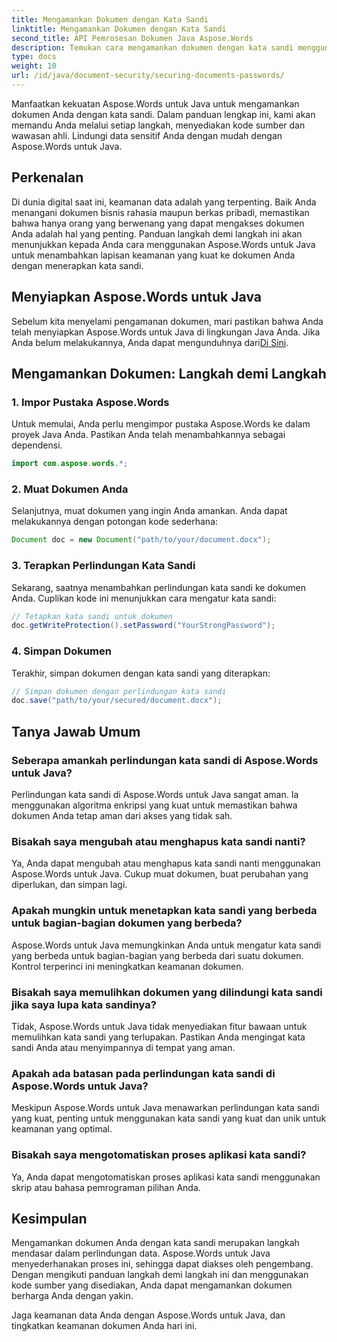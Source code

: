 ```yaml
---
title: Mengamankan Dokumen dengan Kata Sandi
linktitle: Mengamankan Dokumen dengan Kata Sandi
second_title: API Pemrosesan Dokumen Java Aspose.Words
description: Temukan cara mengamankan dokumen dengan kata sandi menggunakan Aspose.Words untuk Java. Panduan langkah demi langkah ini mencakup kode sumber dan kiat ahli. Jaga data Anda tetap terlindungi.
type: docs
weight: 10
url: /id/java/document-security/securing-documents-passwords/
---
```


Manfaatkan kekuatan Aspose.Words untuk Java untuk mengamankan dokumen Anda dengan kata sandi. Dalam panduan lengkap ini, kami akan memandu Anda melalui setiap langkah, menyediakan kode sumber dan wawasan ahli. Lindungi data sensitif Anda dengan mudah dengan Aspose.Words untuk Java.


## Perkenalan

Di dunia digital saat ini, keamanan data adalah yang terpenting. Baik Anda menangani dokumen bisnis rahasia maupun berkas pribadi, memastikan bahwa hanya orang yang berwenang yang dapat mengakses dokumen Anda adalah hal yang penting. Panduan langkah demi langkah ini akan menunjukkan kepada Anda cara menggunakan Aspose.Words untuk Java untuk menambahkan lapisan keamanan yang kuat ke dokumen Anda dengan menerapkan kata sandi.

## Menyiapkan Aspose.Words untuk Java

 Sebelum kita menyelami pengamanan dokumen, mari pastikan bahwa Anda telah menyiapkan Aspose.Words untuk Java di lingkungan Java Anda. Jika Anda belum melakukannya, Anda dapat mengunduhnya dari[Di Sini](https://releases.aspose.com/words/java/).

## Mengamankan Dokumen: Langkah demi Langkah

### 1. Impor Pustaka Aspose.Words

Untuk memulai, Anda perlu mengimpor pustaka Aspose.Words ke dalam proyek Java Anda. Pastikan Anda telah menambahkannya sebagai dependensi.

```java
import com.aspose.words.*;
```

### 2. Muat Dokumen Anda

Selanjutnya, muat dokumen yang ingin Anda amankan. Anda dapat melakukannya dengan potongan kode sederhana:

```java
Document doc = new Document("path/to/your/document.docx");
```

### 3. Terapkan Perlindungan Kata Sandi

Sekarang, saatnya menambahkan perlindungan kata sandi ke dokumen Anda. Cuplikan kode ini menunjukkan cara mengatur kata sandi:

```java
// Tetapkan kata sandi untuk dokumen
doc.getWriteProtection().setPassword("YourStrongPassword");
```

### 4. Simpan Dokumen

Terakhir, simpan dokumen dengan kata sandi yang diterapkan:

```java
// Simpan dokumen dengan perlindungan kata sandi
doc.save("path/to/your/secured/document.docx");
```

## Tanya Jawab Umum

### Seberapa amankah perlindungan kata sandi di Aspose.Words untuk Java?

Perlindungan kata sandi di Aspose.Words untuk Java sangat aman. Ia menggunakan algoritma enkripsi yang kuat untuk memastikan bahwa dokumen Anda tetap aman dari akses yang tidak sah.

### Bisakah saya mengubah atau menghapus kata sandi nanti?

Ya, Anda dapat mengubah atau menghapus kata sandi nanti menggunakan Aspose.Words untuk Java. Cukup muat dokumen, buat perubahan yang diperlukan, dan simpan lagi.

### Apakah mungkin untuk menetapkan kata sandi yang berbeda untuk bagian-bagian dokumen yang berbeda?

Aspose.Words untuk Java memungkinkan Anda untuk mengatur kata sandi yang berbeda untuk bagian-bagian yang berbeda dari suatu dokumen. Kontrol terperinci ini meningkatkan keamanan dokumen.

### Bisakah saya memulihkan dokumen yang dilindungi kata sandi jika saya lupa kata sandinya?

Tidak, Aspose.Words untuk Java tidak menyediakan fitur bawaan untuk memulihkan kata sandi yang terlupakan. Pastikan Anda mengingat kata sandi Anda atau menyimpannya di tempat yang aman.

### Apakah ada batasan pada perlindungan kata sandi di Aspose.Words untuk Java?

Meskipun Aspose.Words untuk Java menawarkan perlindungan kata sandi yang kuat, penting untuk menggunakan kata sandi yang kuat dan unik untuk keamanan yang optimal.

### Bisakah saya mengotomatiskan proses aplikasi kata sandi?

Ya, Anda dapat mengotomatiskan proses aplikasi kata sandi menggunakan skrip atau bahasa pemrograman pilihan Anda.

## Kesimpulan

Mengamankan dokumen Anda dengan kata sandi merupakan langkah mendasar dalam perlindungan data. Aspose.Words untuk Java menyederhanakan proses ini, sehingga dapat diakses oleh pengembang. Dengan mengikuti panduan langkah demi langkah ini dan menggunakan kode sumber yang disediakan, Anda dapat mengamankan dokumen berharga Anda dengan yakin.

Jaga keamanan data Anda dengan Aspose.Words untuk Java, dan tingkatkan keamanan dokumen Anda hari ini.